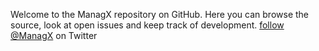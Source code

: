 Welcome to the ManagX repository on GitHub. Here you can browse the source, look at open issues and keep track of development.
[follow @ManagX](https://twitter.com/DevelopWC) on Twitter
